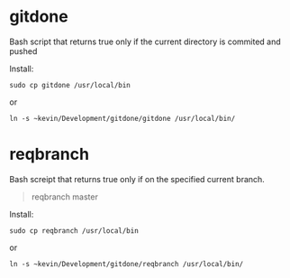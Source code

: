 # gitdone

Bash script that returns true only if the current directory is commited and pushed

Install:

```
sudo cp gitdone /usr/local/bin
```

or

```
ln -s ~kevin/Development/gitdone/gitdone /usr/local/bin/
```

# reqbranch

Bash screipt that returns true only if on the specified current branch.

> reqbranch master

Install:

```
sudo cp reqbranch /usr/local/bin
```

or

```
ln -s ~kevin/Development/gitdone/reqbranch /usr/local/bin/
```
